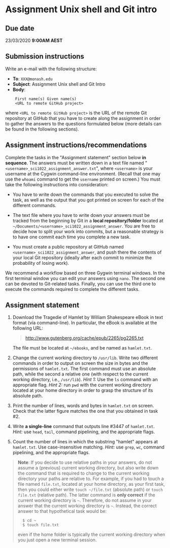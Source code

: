 # Assignment Unix shell and Git intro

## Due date 

23/03/2020 **9:00AM AEST**

## Submission instructions

Write an e-mail with the following structure:
 * **To**: `XXX@monash.edu`
 * **Subject**: Assignment Unix shell and Git Intro
 * **Body**: 
    ```
     First name(s) Given name(s)
     <URL to remote GitHub project>
    ```

where `<URL to remote GitHub project>` is the URL of the remote Git repository at GitHub that you have to create along the assignment in order to gather the answers to the questions formulated below (more details can be found in the following sections).

## Assignment instructions/recommendations

Complete the tasks in the "Assignment statement" section below **in sequence**. The answers must be written down in a text file named  "`<username>_sci1022_assignment_answer.txt`", where `<username>` is your username at the Cygwin command-line environment. (Recall that one may use the `whoami` command to get the `username` printed on screen.) You must take the following instructions into consideration:

* You have to write down the commands that you executed to solve the task, as well as the output that you got printed on screen for each of the different commands. 

* The text file where you have to write down your answers must be tracked from the beginning by Git in a **local repository/folder** located at  `~/Documents/<username>_sci1022_assignment_answer`. You are free to decide how to split your work into commits, but a reasonable strategy is to have one commit each time you complete a new task.

* You must create a public repository at GitHub named `<username>_sci1022_assignment_answer`, and push there the contents of your local Git repository (ideally after each commit to minimize the probability of losing work).

We recommend a workflow based on three Gygwin terminal windows. In the first terminal window you can edit your answers using `nano`. The second one can be devoted to Git-related tasks. Finally, you can use the third one to execute the commands required to complete the different tasks.

## Assignment statement

1. Download the Tragedie of Hamlet by William Shakespeare eBook in text format (via command-line). In particular, the eBook is available at the following URL: 
    > http://www.gutenberg.org/cache/epub/2265/pg2265.txt 
 
   The file must be located at `~/ebooks`, and be named as `hamlet.txt`.

2. Change the current working directory to `/usr/lib`. Write two different commands in order to output on screen the size in bytes and the permissions of `hamlet.txt`. The first command must use an absolute path, while the second a relative one (with respect to the current working directory, i.e.,  `/usr/lib`). *Hint 1:* Use the `ls` command with an appropriate flag. *Hint 2:* run `pwd` with the current working directory located at your home directory in order to grasp the structure of its absolute path.

3. Print the number of lines, words and bytes in `hamlet.txt` on screen. Check that the latter figure matches the one that you obtained in task #2.

4.  Write **a single-line** command that outputs line #3447 of `hamlet.txt`. *Hint:* use `head`, `tail`, command pipelining, and the appropriate flags.

5. Count the number of lines in which the substring "hamlet" appears at `hamlet.txt`. Use case-insensitive matching. *Hint:* use `grep`, `wc`, command pipelining, and the appropriate flags.
  
> **Note**: If you decide to use relative paths in your answers, do not assume a (previous) current working directory, but also write down the command that is required to change to the current working directory your paths are relative to. For example, if you had to touch a file named `file.txt`,  located at your home directory, as your first task, then you could either write `touch ~/file.txt` (absolute path) or `touch file.txt` (relative path). The latter command is **only correct** if the current working directory is `~`. 
Therefore, do not assume in your answer that the current working directory is `~`. Instead, the correct answer to that hypothetical task would be:
> ```
>   $ cd ~ 
>   $ touch file.txt
> ```
> even if the home folder is typically the current working directory when you just open a new terminal session.
